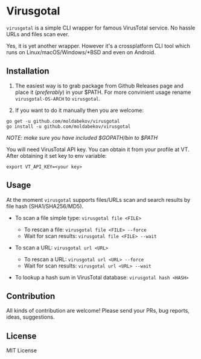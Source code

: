 # Virusgotal

`virusgotal` is a simple CLI wrapper for famous VirusTotal service. No hassle URLs and files scan ever.

Yes, it is yet another wrapper. However it's a crossplatform CLI tool which runs on Linux/macOS/Windows/\*BSD and even on Android.


## Installation

1. The easiest way is to grab package from Github Releases page and place it (*preferably*) in your $PATH.
For more convinient usage rename `virusgotal-OS-ARCH` to `virusgotal`.

2. If you want to do it manually then you are welcome:
```
go get -u github.com/moldabekov/virusgotal
go install -u github.com/moldabekov/virusgotal
```
*NOTE: make sure you have included $GOPATH/bin to $PATH*

You will need VirusTotal API key. You can obtain it from your profile at VT.
After obtaining it set key to env variable:

`export VT_API_KEY=<your key>`

## Usage

At the moment `virusgotal` supports files/URLs scan and search results by file hash (SHA1/SHA256/MD5).

* To scan a file simple type:
`virusgotal file <FILE>`
  * To rescan a file:
  `virusgotal file <FILE> --force`
  * Wait for scan results:
  `virusgotal file <FILE> --wait`

* To scan a URL:
`virusgotal url <URL>`
  * To rescan a URL:
  `virusgotal url <URL> --force`
  * Wait for scan results:
  `virusgotal url <URL> --wait`
  
* To lookup a hash sum in VirusTotal database:
`virusgotal hash <HASH>`



## Contribution

All kinds of contribution are welcome! Please send your PRs, bug reports, ideas, suggestions.

## License
MIT License
